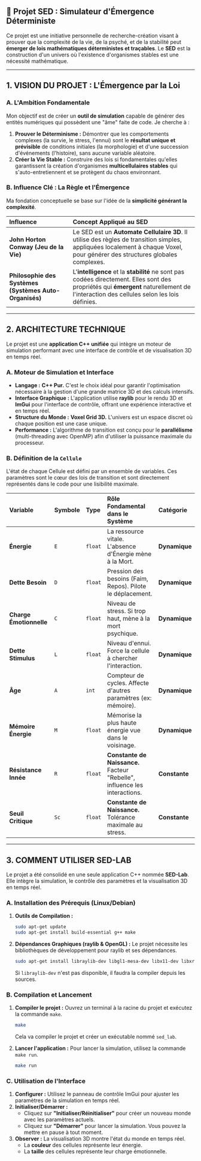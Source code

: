 ## 🔬 Projet SED : Simulateur d'Émergence Déterministe

Ce projet est une initiative personnelle de recherche-création visant à prouver que la complexité de la vie, de la psyché, et de la stabilité peut **émerger de lois mathématiques déterministes et traçables**. Le **SED** est la construction d'un univers où l'existence d'organismes stables est une nécessité mathématique.

---

## 1. VISION DU PROJET : L'Émergence par la Loi

### A. L'Ambition Fondamentale

Mon objectif est de créer un **outil de simulation** capable de générer des entités numériques qui possèdent une "âme" faite de code. Je cherche à :

1.  **Prouver le Déterminisme :** Démontrer que les comportements complexes (la survie, le stress, l'ennui) sont le **résultat unique et prévisible** de conditions initiales (la morphologie) et d'une succession d'événements (l'histoire), sans aucune variable aléatoire.
2.  **Créer la Vie Stable :** Construire des lois si fondamentales qu'elles garantissent la création d'organismes **multicellulaires stables** qui s'auto-entretiennent et se protègent du chaos environnant.

### B. Influence Clé : La Règle et l'Émergence

Ma fondation conceptuelle se base sur l'idée de la **simplicité générant la complexité**.

| Influence | Concept Appliqué au SED |
| :--- | :--- |
| **John Horton Conway (Jeu de la Vie)** | Le SED est un **Automate Cellulaire 3D**. Il utilise des règles de transition simples, appliquées localement à chaque Voxel, pour générer des structures globales complexes. |
| **Philosophie des Systèmes (Systèmes Auto-Organisés)** | L'**intelligence** et la **stabilité** ne sont pas codées directement. Elles sont des propriétés qui **émergent** naturellement de l'interaction des cellules selon les lois définies. |

---

## 2. ARCHITECTURE TECHNIQUE

Le projet est une **application C++ unifiée** qui intègre un moteur de simulation performant avec une interface de contrôle et de visualisation 3D en temps réel.

### A. Moteur de Simulation et Interface

*   **Langage :** **C++ Pur.** C'est le choix idéal pour garantir l'optimisation nécessaire à la gestion d'une grande matrice 3D et des calculs intensifs.
*   **Interface Graphique :** L'application utilise **raylib** pour le rendu 3D et **ImGui** pour l'interface de contrôle, offrant une expérience interactive et en temps réel.
*   **Structure du Monde :** **Voxel Grid 3D.** L'univers est un espace discret où chaque position est une case unique.
*   **Performance :** L'algorithme de transition est conçu pour le **parallélisme** (multi-threading avec OpenMP) afin d'utiliser la puissance maximale du processeur.

### B. Définition de la `Cellule`

L'état de chaque Cellule est défini par un ensemble de variables. Ces paramètres sont le cœur des lois de transition et sont directement représentés dans le code pour une lisibilité maximale.

| Variable | Symbole | Type | Rôle Fondamental dans le Système | Catégorie |
| :--- | :--- | :--- | :--- | :--- |
| **Énergie** | `E` | `float` | La ressource vitale. L'absence d'Énergie mène à la Mort. | **Dynamique** |
| **Dette Besoin** | `D` | `float` | Pression des besoins (Faim, Repos). Pilote le déplacement. | **Dynamique** |
| **Charge Émotionnelle** | `C` | `float` | Niveau de stress. Si trop haut, mène à la mort psychique. | **Dynamique** |
| **Dette Stimulus** | `L` | `float` | Niveau d'ennui. Force la cellule à chercher l'interaction. | **Dynamique** |
| **Âge** | `A` | `int` | Compteur de cycles. Affecte d'autres paramètres (ex: mémoire). | **Dynamique** |
| **Mémoire Énergie**| `M` | `float` | Mémorise la plus haute énergie vue dans le voisinage. | **Dynamique** |
| **Résistance Innée** | `R` | `float` | **Constante de Naissance.** Facteur "Rebelle", influence les interactions. | **Constante** |
| **Seuil Critique** | `Sc` | `float` | **Constante de Naissance.** Tolérance maximale au stress. | **Constante** |


---

## 3. COMMENT UTILISER SED-LAB

Le projet a été consolidé en une seule application C++ nommée **SED-Lab**. Elle intègre la simulation, le contrôle des paramètres et la visualisation 3D en temps réel.

### A. Installation des Prérequis (Linux/Debian)

1.  **Outils de Compilation :**
    ```bash
    sudo apt-get update
    sudo apt-get install build-essential g++ make
    ```

2.  **Dépendances Graphiques (raylib & OpenGL) :**
    Le projet nécessite les bibliothèques de développement pour raylib et ses dépendances.
    ```bash
    sudo apt-get install libraylib-dev libgl1-mesa-dev libx11-dev libxrandr-dev libxinerama-dev libxcursor-dev libxi-dev
    ```
    Si `libraylib-dev` n'est pas disponible, il faudra la compiler depuis les sources.

### B. Compilation et Lancement

1.  **Compiler le projet :**
    Ouvrez un terminal à la racine du projet et exécutez la commande `make`.
    ```bash
    make
    ```
    Cela va compiler le projet et créer un exécutable nommé `sed_lab`.

2.  **Lancer l'application :**
    Pour lancer la simulation, utilisez la commande `make run`.
    ```bash
    make run
    ```

### C. Utilisation de l'Interface

1.  **Configurer :** Utilisez le panneau de contrôle ImGui pour ajuster les paramètres de la simulation en temps réel.
2.  **Initialiser/Démarrer :**
    - Cliquez sur **"Initialiser/Réinitialiser"** pour créer un nouveau monde avec les paramètres actuels.
    - Cliquez sur **"Démarrer"** pour lancer la simulation. Vous pouvez la mettre en pause à tout moment.
3.  **Observer :** La visualisation 3D montre l'état du monde en temps réel.
    - La **couleur** des cellules représente leur énergie.
    - La **taille** des cellules représente leur charge émotionnelle.